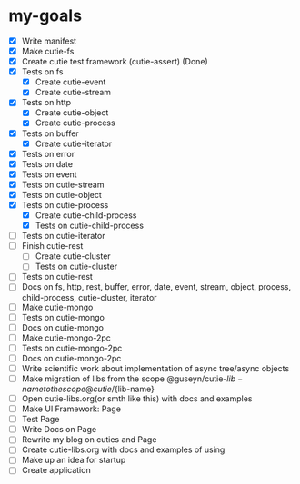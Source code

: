 # my-goals
- [x] Write manifest
- [x] Make cutie-fs
- [x] Create cutie test framework (cutie-assert) (Done)
- [x] Tests on fs
  - [x] Create cutie-event
  - [x] Create cutie-stream
- [x] Tests on http
  - [x] Create cutie-object
  - [x] Create cutie-process
- [x] Tests on buffer
  - [x] Create cutie-iterator
- [x] Tests on error
- [x] Tests on date
- [x] Tests on event
- [x] Tests on cutie-stream
- [x] Tests on cutie-object
- [x] Tests on cutie-process
  - [x] Create cutie-child-process
  - [x] Tests on cutie-child-process
- [ ] Tests on cutie-iterator
- [ ] Finish cutie-rest
  - [ ] Create cutie-cluster
  - [ ] Tests on cutie-cluster
- [ ] Tests on cutie-rest
- [ ] Docs on fs, http, rest, buffer, error, date, event, stream, object, process, child-process, cutie-cluster, iterator
- [ ] Make cutie-mongo
- [ ] Tests on cutie-mongo
- [ ] Docs on cutie-mongo
- [ ] Make cutie-mongo-2pc
- [ ] Tests on cutie-mongo-2pc
- [ ] Docs on cutie-mongo-2pc
- [ ] Write scientific work about implementation of async tree/async objects
- [ ] Make migration of libs from the scope @guseyn/cutie-${lib-name} to the scope @cutie/${lib-name}
- [ ] Open cutie-libs.org(or smth like this) with docs and examples
- [ ] Make UI Framework: Page
- [ ] Test Page
- [ ] Write Docs on Page
- [ ] Rewrite my blog on cuties and Page
- [ ] Create cutie-libs.org with docs and examples of using
- [ ] Make up an idea for startup
- [ ] Create application
